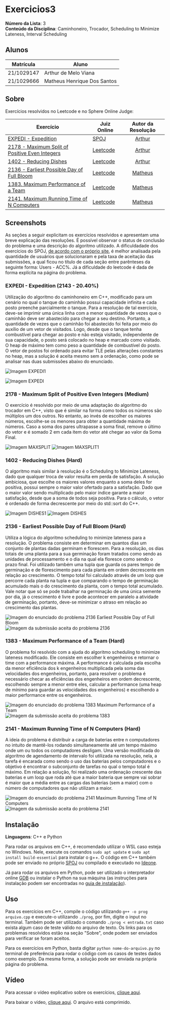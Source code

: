 # Exercicios3

**Número da Lista**: 3<br>
**Conteúdo da Disciplina**: Caminhoneiro, Trocador, Scheduling to Minimize Lateness, Interval Scheduling<br>

## Alunos

| Matrícula  | Aluno                       |
| ---------- | --------------------------- |
| 21/1029147 | Arthur de Melo Viana        |
| 21/1029666 | Matheus Henrique Dos Santos |

## Sobre

Exercícios resolvidos no Leetcode e no Sphere Online Judge:

| Exercício                                                                                                               | Juiz Online                       |           Autor da Resolução            |
| ----------------------------------------------------------------------------------------------------------------------- | --------------------------------- | :-------------------------------------: |
| [EXPEDI - Expedition](https://www.spoj.com/problems/EXPEDI/)                                                            | [SPOJ](https://www.spoj.com/)     | [Arthur](https://github.com/arthurmlv)  |
| [2178 - Maximum Split of Positive Even Integers](https://leetcode.com/problems/maximum-split-of-positive-even-integers) | [Leetcode](https://leetcode.com/) | [Arthur](https://github.com/arthurmlv)  |
| [1402 - Reducing Dishes](https://leetcode.com/problems/reducing-dishes/)                                                | [Leetcode](https://leetcode.com/) | [Arthur](https://github.com/arthurmlv)  |
| [2136 - Earliest Possible Day of Full Bloom](https://leetcode.com/problems/earliest-possible-day-of-full-bloom/)        | [Leetcode](https://leetcode.com/) | [Matheus](https://github.com/mathonaut) |
| [1383. Maximum Performance of a Team](https://leetcode.com/problems/maximum-performance-of-a-team/)                     | [Leetcode](https://leetcode.com/) | [Matheus](https://github.com/mathonaut) |
| [2141. Maximum Running Time of N Computers](https://leetcode.com/problems/maximum-running-time-of-n-computers/)         | [Leetcode](https://leetcode.com/) | [Matheus](https://github.com/mathonaut) |

## Screenshots

As seções a seguir explicitam os exercícios resolvidos e apresentam uma breve explicação das resoluções. É possível observar o status de conclusão do problema e uma descrição do algoritmo utilizado. A dificuldadade dos exercícios do SPOJ, [de acordo com o próprio site](https://www.spoj.com/tutorials/USERS/#choose), é melhor analisada pela quantidade de usuários que solucionaram e pela taxa de aceitação das submissões, a qual ficou no título de cada seção entre parênteses da seguinte forma: Users - ACC%. Já a dificuldade do leetcode é dada de forma explícita na página do problema.

### EXPEDI - Expedition (2143 - 20.40%)

Utilização do algoritmo do caminhoneiro em C++, modificado para um cenário no qual o tanque do caminhão possui capacidade infinita e cada posto preenche parcialmente o tanque. Para a resolução de tal exercício, deve-se imprimir uma única linha com a menor quantidade de vezes que o caminhão deve ser abastecido para chegar a seu destino. Portanto, a quantidade de vezes que o caminhão foi abastecido foi feita por meio do auxílio de um vetor de visitados. Logo, desde que o tanque tenha combustível para chegar ao posto e não esteja visitado, independente de sua capacidade, o posto será colocado no heap e marcado como visitado. O heap de máximo tem como peso a quantidade de combustível do posto. O vetor de postos foi ordenado para evitar TLE pelas alterações constantes no heap, mas a solução é aceita mesmo sem a ordenação, como pode se analisar nas duas submissões abaixo do enunciado.

![Imagem EXPEDI1](assets/enunciadoEXPEDI.png)

![Imagem EXPEDI](assets/EXPEDI.png)

### 2178 - Maximum Split of Positive Even Integers (Medium)

O exercício é resolvido por meio de uma adaptação do algoritmo do trocador em C++, visto que é similar na forma como todos os números são múltiplos um dos outros. No entanto, ao invés de escolher os maiores números, escolhe-se os menores para obter a quantidade máxima de números. Caso a soma dos pares ultrapasse a soma final, remove o último do vetor e é somado 2 em cada item do vetor até chegar ao valor da Soma Final.

![Imagem MAXSPLIT](assets/enunciado2178.png)
![Imagem MAXSPLIT1](assets/2178.png)

### 1402 - Reducing Dishes (Hard)

O algoritmo mais similar à resolução é o Scheduling to Minimize Lateness, dado que qualquer troca de valor resulta em perda de satisfação. A solução ambiciosa, que escolhe os maiores valores enquanto a soma deles for positiva, possui sempre o maior valor ofertado para a satisfação. Dado que o maior valor sendo multiplicado pelo maior índice garante a maior satisfação, desde que a soma de todos seja positiva. Para o cálculo, o vetor é ordenado de forma decrescente por meio do std::sort do C++.

![Imagem DISHES1](assets/enunciado1402.png)
![Imagem DISHES](assets/1402.png)

### 2136 - Earliest Possible Day of Full Bloom (Hard)

Utiliza a lógica do algoritmo scheduling to minimize lateness para a resolução. O problema consiste em determinar em quantos dias um conjunto de plantas dadas germinam e florescem. Para a resolução, os dias totais de uma planta para a sua germinação foram tratados como sendo as unidades de processamento e o dia na qual ela floresce como sendo o prazo final. Foi utilizado também uma tupla que guarda os pares tempo de germinação e de florescimento para cada planta em ordem decrescente em relação ao crescimento. O tempo total foi calculado através de um loop que percorre cada planta na tupla e que comparando o tempo de germinação acumulado mais o do crescimento da planta, com o tempo total acumulado. Vale notar que só se pode trabalhar na germinação de uma única semente por dia, já o crescimento é livre e pode acontecer em paralelo a atividade de germinação, portanto, deve-se minimizar o atraso em relação ao crescimento das plantas.

![Imagem do enunciado do problema 2136 Earliest Possible Day of Full Bloom](assets/2136/enunciado2136.png)
![Imagem da submissão aceita do problema 2136](assets/2136/2136.png)

### 1383 - Maximum Performance of a Team (Hard)

O problema foi resolvido com a ajuda do algoritmo scheduling to minimize lateness modificado. Ele consiste em escolher k engenheiros e retornar o time com a performance máxima. A performance é calculada pela escolha da menor eficiência dos k engenheiros multiplicada pela soma das velocidades dos engenheiros, portanto, para resolver o problema é necessário checar as eficiências dos engenheiros em ordem decrescente, escolhendo sempre a menor entre eles, calcular a performance (uma heap de mínimo para guardar as velocidades dos engenheiros) e escolhendo a maior performance entre os engenheiros.

![Imagem do enunciado do problema 1383 Maximum Performance of a Team](assets/1383/enunciado1383.png)
![Imagem da submissão aceita do problema 1383](assets/1383/1383.png)

### 2141 - Maximum Running Time of N Computers (Hard)

A ideia do problema é distribuir a carga de baterias entre n computadores no intuito de mantê-los rodando simultaneamente até um tempo máximo onde um ou todos os computadores desligam. Uma versão modificada do algoritmo de agendamento de intervalo foi utilizada na resolução, nela, a tarefa é encarada como sendo o uso das baterias pelos computadores e o objetivo é encontrar o subconjunto de tarefas no qual o tempo total é máximo. Em relação a solução, foi realizado uma ordenação crescente das baterias e um loop que roda até que a maior bateria que sempre vai sobrar é maior que a média entre as cargas das baterias (sem a maior) com o número de computadores que não utilizam a maior.

![Imagem do enunciado do problema 2141 Maximum Running Time of N Computers](assets/2141/enunciado2141.png)
![Imagem da submissão aceita do problema 2141](assets/2141/2141.png)

## Instalação

**Linguagens**: C++ e Python<br>

Para rodar os arquivos em C++, é recomendado utilizar o WSL caso esteja no Windows. Nele, execute os comandos `sudo apt update` e `sudo apt install build-essential` para instalar o g++. O código em C++ também pode ser enviado no próprio [SPOJ](https://www.spoj.com/) ou compilado e executado no [Ideone](https://ideone.com/).

Já para rodar os arquivos em Python, pode ser utilizado o interpretador online [GDB](https://www.onlinegdb.com/) ou instalar o Python na sua máquina (as instruções para instalação podem ser encontradas no [guia de instalação](https://wiki.python.org/moin/BeginnersGuide/Download)).

## Uso

Para os exercícios em C++, compile o código utilizando `g++ -o prog arquivo.cpp` e execute-o utilizando `./prog`, por fim, digite o input no terminal. Também pode ser utilizado o comando `./prog < entrada.txt` caso exista algum caso de teste válido no arquivo de texto. Os links para os problemas resolvidos estão na seção "Sobre", onde podem ser enviados para verificar se foram aceitos.

Para os exercícios em Python, basta digitar `python nome-do-arquivo.py` no terminal de preferência para rodar o código com os casos de testes dados como exemplo. Da mesma forma, a solução pode ser enviada na própria página do problema.

## Vídeo

Para acessar o vídeo explicativo sobre os exercícios, [clique aqui](https://www.youtube.com/embed/JR4WfVFuTrs).

Para baixar o vídeo, [clique aqui](apresentacao.7z). O arquivo está comprimido.
